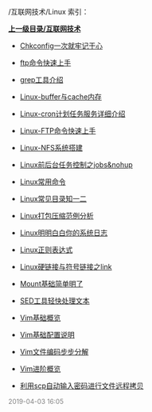 /互联网技术/Linux 索引：


**[上一级目录/互联网技术](/互联网技术/index.md)**

- [Chkconfig一次就牢记于心](/互联网技术/Linux/Chkconfig一次就牢记于心.md)

- [ftp命令快速上手](/互联网技术/Linux/ftp命令快速上手.md)

- [grep工具介绍](/互联网技术/Linux/grep工具介绍.md)

- [Linux-buffer与cache内存](/互联网技术/Linux/Linux-buffer与cache内存.md)

- [Linux-cron计划任务服务详细介绍](/互联网技术/Linux/Linux-cron计划任务服务详细介绍.md)

- [Linux-FTP命令快速上手](/互联网技术/Linux/Linux-FTP命令快速上手.md)

- [Linux-NFS系统搭建](/互联网技术/Linux/Linux-NFS系统搭建.md)

- [Linux前后台任务控制之jobs&nohup](/互联网技术/Linux/Linux前后台任务控制之jobs&nohup.md)

- [Linux常用命令](/互联网技术/Linux/Linux常用命令.md)

- [Linux常见目录知一二](/互联网技术/Linux/Linux常见目录知一二.md)

- [Linux打包压缩范例分析](/互联网技术/Linux/Linux打包压缩范例分析.md)

- [Linux明明白白你的系统日志](/互联网技术/Linux/Linux明明白白你的系统日志.md)

- [Linux正则表达式](/互联网技术/Linux/Linux正则表达式.md)

- [Linux硬链接与符号链接之link](/互联网技术/Linux/Linux硬链接与符号链接之link.md)

- [Mount基础简单明了](/互联网技术/Linux/Mount基础简单明了.md)

- [SED工具轻快处理文本](/互联网技术/Linux/SED工具轻快处理文本.md)

- [Vim基础概览](/互联网技术/Linux/Vim基础概览.md)

- [Vim基础配置说明](/互联网技术/Linux/Vim基础配置说明.md)

- [Vim文件编码步步分解](/互联网技术/Linux/Vim文件编码步步分解.md)

- [Vim进阶概览](/互联网技术/Linux/Vim进阶概览.md)

- [利用scp自动输入密码进行文件远程拷贝](/互联网技术/Linux/利用scp自动输入密码进行文件远程拷贝.md)


<font size=2 color='grey'> 2019-04-03 16:05 </font>